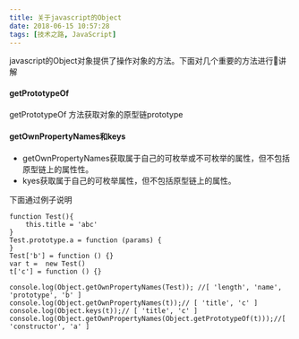 ```yaml
---
title: 关于javascript的Object
date: 2018-06-15 10:57:28
tags: [技术之路, JavaScript]
---
```


javascript的Object对象提供了操作对象的方法。下面对几个重要的方法进行讲解

#### getPrototypeOf
getPrototypeOf 方法获取对象的原型链prototype

#### getOwnPropertyNames和keys

- getOwnPropertyNames获取属于自己的可枚举或不可枚举的属性，但不包括原型链上的属性性。
- kyes获取属于自己的可枚举属性，但不包括原型链上的属性。

下面通过例子说明
```
function Test(){
    this.title = 'abc'
}
Test.prototype.a = function (params) {
}
Test['b'] = function () {}
var t =  new Test()
t['c'] = function () {}

console.log(Object.getOwnPropertyNames(Test)); //[ 'length', 'name', 'prototype', 'b' ]
console.log(Object.getOwnPropertyNames(t));// [ 'title', 'c' ]
console.log(Object.keys(t));// [ 'title', 'c' ]
console.log(Object.getOwnPropertyNames(Object.getPrototypeOf(t)));//[ 'constructor', 'a' ]


```
